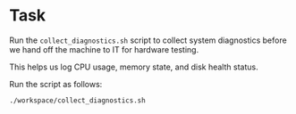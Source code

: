 # Task

Run the `collect_diagnostics.sh` script to collect system diagnostics before we hand off the machine to IT for hardware testing.

This helps us log CPU usage, memory state, and disk health status.

Run the script as follows:
```bash
./workspace/collect_diagnostics.sh
